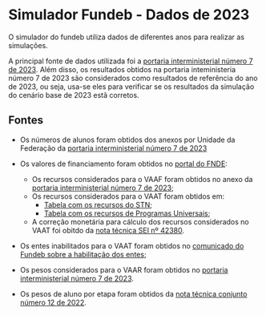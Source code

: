 # Simulador Fundeb - Dados de 2023

O simulador do fundeb utiliza dados de diferentes anos para realizar as simulações. 

A principal fonte de dados utilizada foi a [portaria interministerial número 7 de 2023](https://www.gov.br/fnde/pt-br/acesso-a-informacao/acoes-e-programas/financiamento/fundeb/legislacao/2023/portaria-interm-no-7-de-29-12-2023.pdf). Além disso, os resultados obtidos na portaria inteministeria número 7 de 2023 são considerados como resultados de referência do ano de 2023, ou seja, usa-se eles para verificar se os resultados da simulação do cenário base de 2023 estã corretos.

## Fontes

* Os números de alunos foram obtidos dos anexos por Unidade da Federação da [portaria interministerial número 7 de 2023](https://www.gov.br/fnde/pt-br/acesso-a-informacao/acoes-e-programas/financiamento/fundeb/matriculas-da-educacao-basica/2023-com-base-na-portaria-interministerial-no-7-de-29-12-2023)
* Os valores de financiamento foram obtidos no [portal do FNDE](https://www.gov.br/fnde/pt-br/acesso-a-informacao/acoes-e-programas/financiamento/fundeb/2023): 
  * Os recursos considerados para o VAAF foram obtidos no anexo da [portaria interministerial número 7 de 2023](https://www.gov.br/fnde/pt-br/acesso-a-informacao/acoes-e-programas/financiamento/fundeb/vaaf/copy2_of_ReceitaeComplementaoporentefederadoFundeb2023.pdf);
  * Os recursos considerados para o VAAT foram obtidos em:
    * [Tabela com os recursos do STN](https://www.gov.br/fnde/pt-br/acesso-a-informacao/acoes-e-programas/financiamento/fundeb/vaat/ReceitaSTN2021nominalparapublicao.pdf);
    * [Tabela com os recursos de Programas Universais](https://www.gov.br/fnde/pt-br/acesso-a-informacao/acoes-e-programas/financiamento/fundeb/vaat/ProgramasUniversais2021nominalparapublicao.pdf);
  * A correção monetária para cálculo dos recursos considerados no VAAT foi obitdo da [nota técnica SEI nº 42380](https://www.gov.br/fnde/pt-br/acesso-a-informacao/acoes-e-programas/financiamento/fundeb/vaat/NotaTcnicaSTNn42380CorreoMonetriaVAAT.pdf).
* Os entes inabilitados para o VAAT foram obtidos no [comunicado do Fundeb sobre a habilitação dos entes](https://www.gov.br/fnde/pt-br/acesso-a-informacao/acoes-e-programas/financiamento/fundeb/2023-1/COMUNICADOHABILITAOFINALVAAT2023.pdf);
* Os pesos considerados para o VAAR foram obtidos no [portaria interministerial número 7 de 2023](https://www.gov.br/fnde/pt-br/acesso-a-informacao/acoes-e-programas/financiamento/fundeb/AnexoVPortariaInterm.n7de29.12.2023.pdf).

* Os pesos de aluno por etapa foram obtidos da [nota técnica conjunto número 12 de 2022](https://www.gov.br/fnde/pt-br/acesso-a-informacao/acoes-e-programas/financiamento/fundeb/notas-tecnicas/NotaTcnicaConjuntan122022.pdf).
